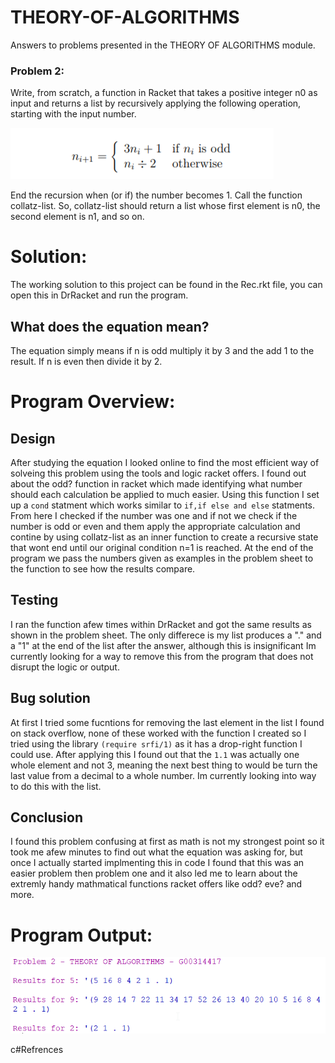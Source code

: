 # THEORY-OF-ALGORITHMS
Answers to problems presented in the THEORY OF ALGORITHMS module.

### Problem 2:
Write, from scratch, a function in Racket that takes a positive integer n0 as input
and returns a list by recursively applying the following operation, starting with the
input number.

![Function logic](equation.png "Function logic")

End the recursion when (or if) the number becomes 1. Call the function collatz-list.
So, collatz-list should return a list whose first element is n0, the second element
is n1, and so on. 

# Solution:
The working solution to this project can be found in the Rec.rkt file, you can open this in DrRacket and run the program.

## What does the equation mean?
The equation simply means if n is odd multiply it by 3 and the add 1 to the result. If n is even then divide it by 2.


# Program Overview:

## Design
After studying the equation I looked online to find the most efficient way of solveing this problem using the tools and logic racket offers. I found out about the odd? function in racket which made identifying what number should each calculation be applied to much easier. Using this function I set up a `cond` statment which works similar to `if,if else and else` statments. From here I checked if the number was one and if not we check if the number is odd or even and them apply the appropriate calculation and contine by using collatz-list as an inner function to create a recursive state that wont end until our original condition n=1 is reached. At the end of the program we pass the numbers given as examples in the problem sheet to the function to see how the results compare.

## Testing
I ran the function afew times within DrRacket and got the same results as shown in the problem sheet. The only differece is my list produces a "." and a "1" at the end of the list after the answer, although this is insignificant Im currently looking for a way to remove this from the program that does not disrupt the logic or output.

## Bug solution
At first I tried some fucntions for removing the last element in the list I found on stack overflow, none of these worked with the function I created so I tried using the library `(require srfi/1)` as it has a drop-right function I could use. After applying this I found out that the `1.1` was actually one whole element and not 3, meaning the next best thing to would be turn the last value from a decimal to a whole number. Im currently looking into way to do this with the list.

## Conclusion
I found this problem confusing at first as math is not my strongest point so it took me afew minutes to find out what the equation was asking for, but once I actually started implmenting this in code I found that this was an easier problem then problem one and it also led me to learn about the extremly handy mathmatical functions racket offers like odd? eve? and more.

# Program Output:
![results](prob2.png "output")

c#Refrences